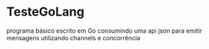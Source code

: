 # TesteGoLang

programa básico escrito em Go consumindo uma api json para emitir mensagens utilizando channels e concorrência
